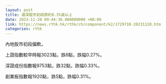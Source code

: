 ```yaml
---
layout: post
title: 滬深股市初段跌約0.3%或以上
date: 2023-11-28 09:44:36.000000000 +08:00
link: https://news.rthk.hk/rthk/ch/component/k2/1729710-20231128.htm
categories: rthk
---
```


內地股市初段偏軟。

上證指數較早時報3023點，跌6點，跌幅0.27%。

深證成份指數報9753點，跌32點，跌幅0.33%。

創業板指數報1920點，跌5點，跌幅0.31%。
